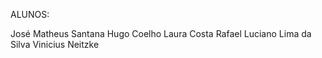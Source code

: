 ALUNOS:

José Matheus Santana
Hugo Coelho
Laura Costa
Rafael Luciano Lima da Silva
Vinicius Neitzke
